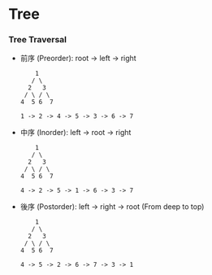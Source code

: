# Tree


### Tree Traversal
- 前序 (Preorder):
    root -> left -> right
    ```
        1
       / \
      2   3
     / \ / \
    4  5 6  7

    1 -> 2 -> 4 -> 5 -> 3 -> 6 -> 7
    ```

- 中序 (Inorder):
    left -> root -> right
    ```
        1
       / \
      2   3
     / \ / \
    4  5 6  7

    4 -> 2 -> 5 -> 1 -> 6 -> 3 -> 7
    ```

- 後序 (Postorder):
    left -> right -> root (From deep to top)
    ```
        1
       / \
      2   3
     / \ / \
    4  5 6  7

    4 -> 5 -> 2 -> 6 -> 7 -> 3 -> 1
    ```